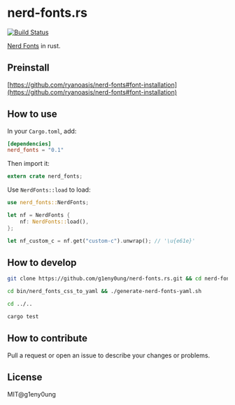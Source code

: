 # nerd-fonts.rs

[![Build Status](https://travis-ci.org/g1eny0ung/nerd-fonts.rs.svg?branch=master)](https://travis-ci.org/g1eny0ung/nerd-fonts.rs)

[Nerd Fonts](https://github.com/ryanoasis/nerd-fonts) in rust.

## Preinstall

[https://github.com/ryanoasis/nerd-fonts#font-installation](https://github.com/ryanoasis/nerd-fonts#font-installation)

## How to use

In your `Cargo.toml`, add:

```toml
[dependencies]
nerd_fonts = "0.1"
```

Then import it:

```rust
extern crate nerd_fonts;
```

Use `NerdFonts::load` to load:

```rust
use nerd_fonts::NerdFonts;

let nf = NerdFonts {
    nf: NerdFonts::load(),
};

let nf_custom_c = nf.get("custom-c").unwrap(); // '\u{e61e}'
```

## How to develop

```sh
git clone https://github.com/g1eny0ung/nerd-fonts.rs.git && cd nerd-fonts.rs

cd bin/nerd_fonts_css_to_yaml && ./generate-nerd-fonts-yaml.sh

cd ../..

cargo test
```

## How to contribute

Pull a request or open an issue to describe your changes or problems.

## License

MIT@g1eny0ung
